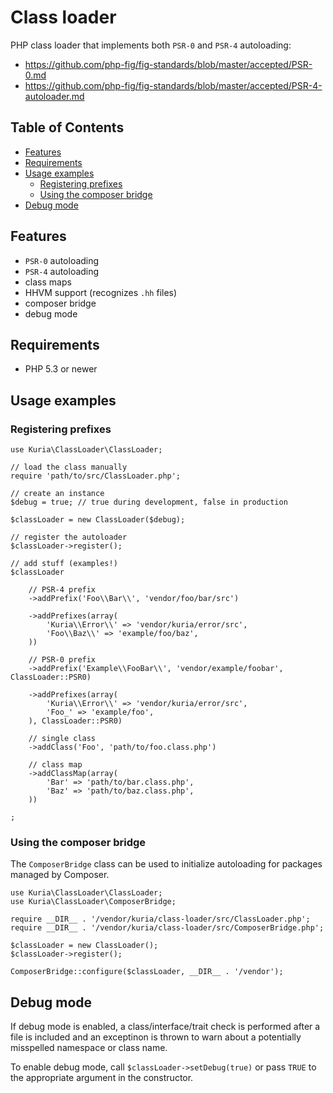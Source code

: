 Class loader
============

PHP class loader that implements both `PSR-0` and `PSR-4` autoloading:

- https://github.com/php-fig/fig-standards/blob/master/accepted/PSR-0.md
- https://github.com/php-fig/fig-standards/blob/master/accepted/PSR-4-autoloader.md


## Table of Contents

- [Features](#features)
- [Requirements](#requirements)
- [Usage examples](#usage)
    - [Registering prefixes](#registration)
    - [Using the composer bridge](#composer-bridge)
- [Debug mode](#debug)


## <a name="features"></a> Features

- `PSR-0` autoloading
- `PSR-4` autoloading
- class maps
- HHVM support (recognizes `.hh` files)
- composer bridge
- debug mode


## <a name="requirements"></a> Requirements

- PHP 5.3 or newer


## <a name="usage"></a> Usage examples

### <a name="registration"></a> Registering prefixes

    use Kuria\ClassLoader\ClassLoader;

    // load the class manually
    require 'path/to/src/ClassLoader.php';

    // create an instance
    $debug = true; // true during development, false in production
    
    $classLoader = new ClassLoader($debug);

    // register the autoloader
    $classLoader->register();

    // add stuff (examples!)
    $classLoader

        // PSR-4 prefix
        ->addPrefix('Foo\\Bar\\', 'vendor/foo/bar/src')

        ->addPrefixes(array(
            'Kuria\\Error\\' => 'vendor/kuria/error/src',
            'Foo\\Baz\\' => 'example/foo/baz',
        ))

        // PSR-0 prefix
        ->addPrefix('Example\\FooBar\\', 'vendor/example/foobar', ClassLoader::PSR0)

        ->addPrefixes(array(
            'Kuria\\Error\\' => 'vendor/kuria/error/src',
            'Foo_' => 'example/foo',
        ), ClassLoader::PSR0)

        // single class
        ->addClass('Foo', 'path/to/foo.class.php')

        // class map
        ->addClassMap(array(
            'Bar' => 'path/to/bar.class.php',
            'Baz' => 'path/to/baz.class.php',
        ))

    ;


### <a name="composer-bridge"></a> Using the composer bridge

The `ComposerBridge` class can be used to initialize autoloading
for packages managed by Composer.

    use Kuria\ClassLoader\ClassLoader;
    use Kuria\ClassLoader\ComposerBridge;

    require __DIR__ . '/vendor/kuria/class-loader/src/ClassLoader.php';
    require __DIR__ . '/vendor/kuria/class-loader/src/ComposerBridge.php';

    $classLoader = new ClassLoader();
    $classLoader->register();

    ComposerBridge::configure($classLoader, __DIR__ . '/vendor');


## <a name="debug"></a> Debug mode

If debug mode is enabled, a class/interface/trait check is performed after
a file is included and an exceptinon is thrown to warn about a potentially
misspelled namespace or class name.

To enable debug mode, call `$classLoader->setDebug(true)` or pass `TRUE`
to the appropriate argument in the constructor.
